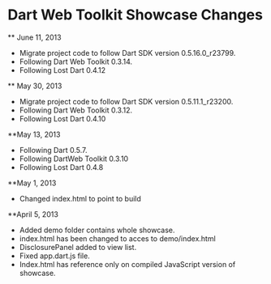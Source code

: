 Dart Web Toolkit Showcase Changes
=================================

** June 11, 2013

* Migrate project code to follow Dart SDK version 0.5.16.0_r23799.
* Following Dart Web Toolkit 0.3.14.
* Following Lost Dart 0.4.12

** May 30, 2013

* Migrate project code to follow Dart SDK version 0.5.11.1_r23200.
* Following Dart Web Toolkit 0.3.12.
* Following Lost Dart 0.4.10

**May 13, 2013

* Following Dart 0.5.7.
* Following DartWeb Toolkit 0.3.10
* Following Lost Dart 0.4.8

**May 1, 2013

* Changed index.html to point to build

**April 5, 2013

* Added demo folder contains whole showcase.
* index.html has been changed to acces to demo/index.html
* DisclosurePanel added to view list.
* Fixed app.dart.js file.
* Index.html has reference only on compiled JavaScript version of showcase.
